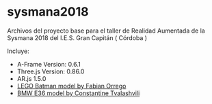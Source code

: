 # sysmana2018

Archivos del proyecto base para el taller de Realidad Aumentada de la Sysmana 2018 del I.E.S. Gran Capitán ( Córdoba )

Incluye:

- A-Frame Version: 0.6.1
- Three.js Version: 0.86.0
- AR.js 1.5.0
- <a href="https://sketchfab.com/models/95c2808f443e43c3805b9e274f0ee783#">LEGO Batman model by Fabian Orrego</a>
- <a href="https://sketchfab.com/models/9336774b0d704ad9acfe306caed7c185#">BMW E36 model by Constantine Tvalashvili</a>
